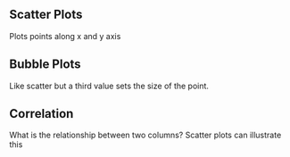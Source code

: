 ## Scatter Plots
Plots points along x and y axis

## Bubble Plots
Like scatter but a third value sets the size of the point.

## Correlation
What is the relationship between two columns? Scatter plots can illustrate this